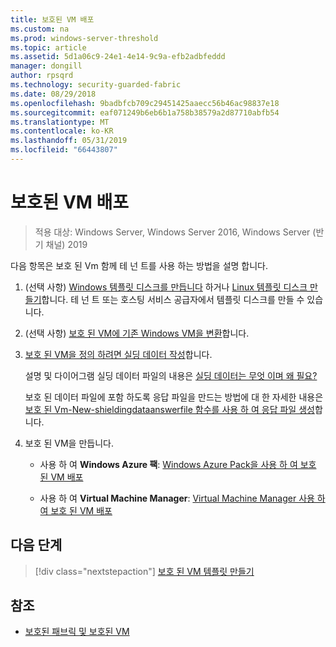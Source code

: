 ```yaml
---
title: 보호된 VM 배포
ms.custom: na
ms.prod: windows-server-threshold
ms.topic: article
ms.assetid: 5d1a06c9-24e1-4e14-9c9a-efb2adbfeddd
manager: dongill
author: rpsqrd
ms.technology: security-guarded-fabric
ms.date: 08/29/2018
ms.openlocfilehash: 9badbfcb709c29451425aaecc56b46ac98837e18
ms.sourcegitcommit: eaf071249b6eb6b1a758b38579a2d87710abfb54
ms.translationtype: MT
ms.contentlocale: ko-KR
ms.lasthandoff: 05/31/2019
ms.locfileid: "66443807"
---
```

# <a name="deploy-shielded-vms"></a>보호된 VM 배포


>적용 대상: Windows Server, Windows Server 2016, Windows Server (반기 채널) 2019

다음 항목은 보호 된 Vm 함께 테 넌 트를 사용 하는 방법을 설명 합니다.

1. (선택 사항) [Windows 템플릿 디스크를 만듭니다](guarded-fabric-create-a-shielded-vm-template.md) 하거나 [Linux 템플릿 디스크 만들기](guarded-fabric-create-a-linux-shielded-vm-template.md)합니다. 테 넌 트 또는 호스팅 서비스 공급자에서 템플릿 디스크를 만들 수 있습니다. 

2. (선택 사항) [보호 된 VM에 기존 Windows VM을 변환](guarded-fabric-vm-shielding-helper-vhd.md)합니다. 

3. [보호 된 VM을 정의 하려면 실딩 데이터 작성](guarded-fabric-tenant-creates-shielding-data.md)합니다.

    설명 및 다이어그램 실딩 데이터 파일의 내용은 [실딩 데이터는 무엇 이며 왜 필요?](guarded-fabric-and-shielded-vms.md#what-is-shielding-data-and-why-is-it-necessary)
    
    보호 된 데이터 파일에 포함 하도록 응답 파일을 만드는 방법에 대 한 자세한 내용은 [보호 된 Vm-New-shieldingdataanswerfile 함수를 사용 하 여 응답 파일 생성](guarded-fabric-sample-unattend-xml-file.md)합니다.

4. 보호 된 VM을 만듭니다.
 
    - 사용 하 여 **Windows Azure 팩**: [Windows Azure Pack을 사용 하 여 보호 된 VM 배포](guarded-fabric-shielded-vm-windows-azure-pack.md)

    - 사용 하 여 **Virtual Machine Manager**: [Virtual Machine Manager 사용 하 여 보호 된 VM 배포](guarded-fabric-tenant-deploys-shielded-vm-using-vmm.md)

## <a name="next-step"></a>다음 단계

> [!div class="nextstepaction"]
> [보호 된 VM 템플릿 만들기](guarded-fabric-create-a-shielded-vm-template.md)

## <a name="see-also"></a>참조

- [보호된 패브릭 및 보호된 VM](guarded-fabric-and-shielded-vms-top-node.md)
